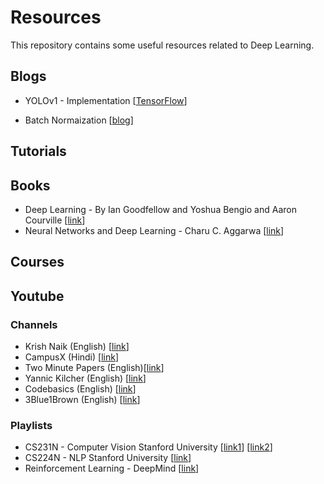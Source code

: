 # Resources

This repository contains some useful resources related to Deep Learning.

## Blogs

- YOLOv1 - Implementation [[TensorFlow](https://www.maskaravivek.com/post/yolov1/)]

- Batch Normaization [[blog](https://towardsdatascience.com/batch-normalization-in-3-levels-of-understanding-14c2da90a338)]

## Tutorials


## Books

- Deep Learning - By Ian Goodfellow and Yoshua Bengio and Aaron Courville [[link](./Books/DeepLearningBook.pdf)]
- Neural Networks and Deep Learning - Charu C. Aggarwa [[link](http://ndl.ethernet.edu.et/bitstream/123456789/88552/1/2018_Book_NeuralNetworksAndDeepLearning.pdf)]


## Courses

## Youtube

### Channels

- Krish Naik (English) [[link]()]
- CampusX (Hindi) [[link](https://www.youtube.com/@campusx-official)]
- Two Minute Papers (English)[[link](https://www.youtube.com/@TwoMinutePapers)]
- Yannic Kilcher (English) [[link](https://www.youtube.com/@YannicKilcher)]
- Codebasics (English) [[link](https://www.youtube.com/@codebasics)]
- 3Blue1Brown (English) [[link](https://www.youtube.com/c/3blue1brown)]

### Playlists

- CS231N - Computer Vision Stanford University [[link1](https://www.youtube.com/playlist?list=PLkt2uSq6rBVctENoVBg1TpCC7OQi31AlC)] [[link2](https://www.youtube.com/playlist?list=PLC1qU-LWwrF64f4QKQT-Vg5Wr4qEE1Zxk)]
- CS224N - NLP Stanford University [[link](https://www.youtube.com/playlist?list=PLoROMvodv4rOSH4v6133s9LFPRHjEmbmJ)]
- Reinforcement Learning - DeepMind [[link](https://www.youtube.com/playlist?list=PLqYmG7hTraZBKeNJ-JE_eyJHZ7XgBoAyb)]